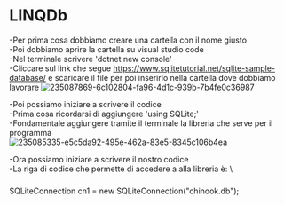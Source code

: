 # LINQDb
-Per prima cosa dobbiamo creare una cartella con il nome giusto\
-Poi dobbiamo aprire la cartella su visual studio code\
-Nel terminale scrivere 'dotnet new console'\
-Cliccare sul link che segue https://www.sqlitetutorial.net/sqlite-sample-database/ e scaricare il file per poi inserirlo nella cartella dove dobbiamo lavorare
![235087869-6c102804-fa96-4d1c-939b-7b4fe0c36987](https://user-images.githubusercontent.com/116791046/236850632-7c789f8c-c005-4710-a40f-c0bbc00725cc.png)

-Poi possiamo iniziare a scrivere il codice\
-Prima cosa ricordarsi di aggiungere 'using SQLite;'\
-Fondamentale aggiungere tramite il terminale la libreria che serve per il programma\
![235085335-e5c5da92-495e-462a-83e5-8345c106b4ea](https://user-images.githubusercontent.com/116791046/236850462-7671171d-d328-4d9b-b190-a7de7cf9ca18.png)

-Ora possiamo iniziare a scrivere il nostro codice\
-La riga di codice che permette di accedere a alla libreria è: \
###
  SQLiteConnection cn1 = new SQLiteConnection("chinook.db");
###
